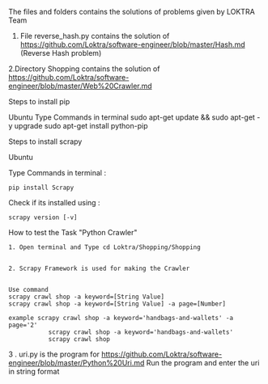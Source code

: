 The files and folders contains the solutions of problems given by LOKTRA Team

1. File reverse_hash.py contains the solution of https://github.com/Loktra/software-engineer/blob/master/Hash.md (Reverse Hash problem)

2.Directory Shopping contains the solution of https://github.com/Loktra/software-engineer/blob/master/Web%20Crawler.md



Steps to install pip 

Ubuntu
Type Commands in terminal
	sudo apt-get update && sudo apt-get -y upgrade
	sudo apt-get install python-pip


Steps to install scrapy

Ubuntu

Type Commands in terminal
	: 


	pip install Scrapy

Check if its installed using
	: 


	scrapy version [-v]

How to test the Task "Python Crawler"
	

	1. Open terminal and Type cd Loktra/Shopping/Shopping
	

	2. Scrapy Framework is used for making the Crawler 
	

	Use command 
	scrapy crawl shop -a keyword=[String Value]
	scrapy crawl shop -a keyword=[String Value] -a page=[Number]

	example scrapy crawl shop -a keyword='handbags-and-wallets' -a page='2'
               scrapy crawl shop -a keyword='handbags-and-wallets'
               scrapy crawl shop 


3 . uri.py is the program for https://github.com/Loktra/software-engineer/blob/master/Python%20Uri.md
	Run the program and enter the uri in string format


